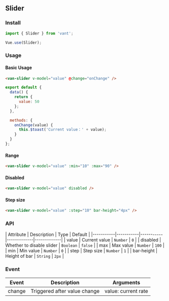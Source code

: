 ## Slider

### Install
``` javascript
import { Slider } from 'vant';

Vue.use(Slider);
```

### Usage
#### Basic Usage

```html
<van-slider v-model="value" @change="onChange" />
```

```js
export default {
  data() {
    return {
      value: 50
    };
  },

  methods: {
    onChange(value) {
      this.$toast('Current value：' + value);
    }
  }
};
```

#### Range

```html
<van-slider v-model="value" :min="10" :max="90" />
```

#### Disabled

```html
<van-slider v-model="value" disabled />
```

#### Step size

```html
<van-slider v-model="value" :step="10" bar-height="4px" />
```

### API

| Attribute | Description | Type | Default |
|-----------|-----------|-----------|-------------|-------------|
| value | Current value | `Number` | `0` |
| disabled | Whether to disable slider | `Boolean` | `false` |
| max | Max value | `Number` | `100` |
| min | Min value | `Number` | `0` |
| step | Step size | `Number` | `1` |
| bar-height | Height of bar | `String` | `2px` |

### Event

| Event | Description | Arguments |
|-----------|-----------|-----------|
| change | Triggered after value change | value: current rate |
